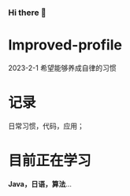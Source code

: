 ### Hi there 👋

# Improved-profile
2023-2-1 希望能够养成自律的习惯

# 记录
日常习惯，代码，应用；

# 目前正在学习
**Java，日语，算法**...
